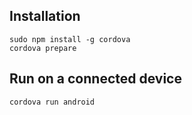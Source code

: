 ## Installation

```
sudo npm install -g cordova
cordova prepare
```

## Run on a connected device

```
cordova run android
```
